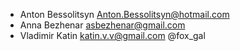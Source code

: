- Anton Bessolitsyn Anton.Bessolitsyn@hotmail.com
- Anna Bezhenar asbezhenar@gmail.com
- Vladimir Katin katin.v.v@gmail.com @fox_gal
